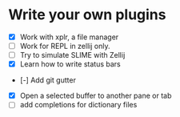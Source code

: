 # Write your own plugins

- [X] Work with xplr, a file manager
- [ ] Work for REPL in zellij only.
- [ ] Try to simulate SLIME with Zellij
- [X] Learn how to write status bars
- [-] Add git gutter
- [x] Open a selected buffer to another pane or tab
- [ ] add completions for dictionary files
